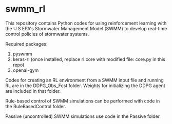 # swmm_rl
This repository contains Python codes for using reinforcement learning with the U.S EPA's Stormwater Management Model (SWMM) to develop real-time control policies of stormwater systems.

Required packages:
1. pyswmm
2. keras-rl (once installed, replace rl.core with modified file: core.py in this repo)
3. openai-gym

Codes for creating an RL environment from a SWMM input file and running RL are in the DDPG_Obs_Fcst folder. Weights for initializing the DDPG agent are included in that folder.

Rule-based control of SWMM simulations can be performed with code in the RuleBasedControl folder.

Passive (uncontrolled) SWMM simulations use code in the Passive folder.
